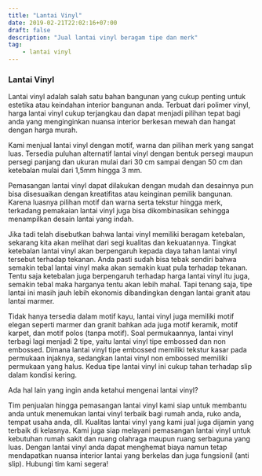 ```yaml
---
title: "Lantai Vinyl"
date: 2019-02-21T22:02:16+07:00
draft: false
description: "Jual lantai vinyl beragam tipe dan merk"
tag: 
    - lantai vinyl
---
```


### Lantai Vinyl

Lantai vinyl adalah salah satu bahan bangunan yang cukup penting untuk estetika atau keindahan interior bangunan anda. Terbuat dari polimer vinyl, harga lantai vinyl cukup terjangkau dan dapat menjadi pilihan tepat bagi anda yang menginginkan nuansa interior berkesan mewah dan hangat dengan harga murah.

Kami menjual lantai vinyl dengan motif, warna dan pilihan merk yang sangat luas. Tersedia puluhan alternatif lantai vinyl dengan bentuk persegi maupun persegi panjang dan ukuran mulai dari 30 cm sampai dengan 50 cm dan ketebalan mulai dari 1,5mm hingga 3 mm.

Pemasangan lantai vinyl dapat dilakukan dengan mudah dan desainnya pun bisa disesuaikan dengan kreatifitas atau keinginan pemilik bangunan. Karena luasnya pilihan motif dan warna serta tekstur hingga merk, terkadang pemakaian lantai vinyl juga bisa dikombinasikan sehingga menampilkan desain lantai yang indah.

Jika tadi telah disebutkan bahwa lantai vinyl memiliki beragam ketebalan, sekarang kita akan melihat dari segi kualitas dan kekuatannya. Tingkat ketebalan lantai vinyl akan berpengaruh kepada daya tahan lantai vinyl tersebut terhadap tekanan. Anda pasti sudah bisa tebak sendiri bahwa semakin tebal lantai vinyl maka akan semakin kuat pula terhadap tekanan. Tentu saja ketebalan juga berpengaruh terhadap harga lantai vinyl itu juga, semakin tebal maka harganya tentu akan lebih mahal. Tapi tenang saja, tipe lantai ini masih jauh lebih ekonomis dibandingkan dengan lantai granit atau lantai marmer.

Tidak hanya tersedia dalam motif kayu, lantai vinyl juga memiliki motif elegan seperti marmer dan granit bahkan ada juga motif keramik, motif karpet, dan motif polos (tanpa motif). Soal permukaannya, lantai vinyl terbagi lagi menjadi 2 tipe, yaitu lantai vinyl tipe embossed dan non embossed. Dimana lantai vinyl tipe embossed memiliki tekstur kasar pada permukaan injaknya, sedangkan lantai vinyl non embossed memiliki permukaan yang halus. Kedua tipe lantai vinyl ini cukup tahan terhadap slip dalam kondisi kering.

Ada hal lain yang ingin anda ketahui mengenai lantai vinyl?

Tim penjualan hingga pemasangan lantai vinyl kami siap untuk membantu anda untuk menemukan lantai vinyl terbaik bagi rumah anda, ruko anda, tempat usaha anda, dll. Kualitas lantai vinyl yang kami jual juga dijamin yang terbaik di kelasnya. Kami juga siap melayani pemasangan lantai vinyl untuk kebutuhan rumah sakit dan ruang olahraga maupun ruang serbaguna yang luas. Dengan lantai vinyl anda dapat menghemat biaya namun tetap mendapatkan nuansa interior lantai yang berkelas dan juga fungsionil (anti slip). Hubungi tim kami segera!